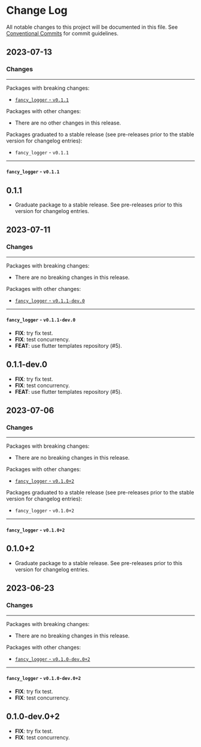 # Change Log

All notable changes to this project will be documented in this file.
See [Conventional Commits](https://conventionalcommits.org) for commit guidelines.

## 2023-07-13

### Changes

---

Packages with breaking changes:

 - [`fancy_logger` - `v0.1.1`](#fancy_logger---v011)

Packages with other changes:

 - There are no other changes in this release.

Packages graduated to a stable release (see pre-releases prior to the stable version for changelog entries):

 - `fancy_logger` - `v0.1.1`

---

#### `fancy_logger` - `v0.1.1`

## 0.1.1

 - Graduate package to a stable release. See pre-releases prior to this version for changelog entries.


## 2023-07-11

### Changes

---

Packages with breaking changes:

 - There are no breaking changes in this release.

Packages with other changes:

 - [`fancy_logger` - `v0.1.1-dev.0`](#fancy_logger---v011-dev0)

---

#### `fancy_logger` - `v0.1.1-dev.0`

 - **FIX**: try fix test.
 - **FIX**: test concurrency.
 - **FEAT**: use flutter templates repository (#5).

## 0.1.1-dev.0

 - **FIX**: try fix test.
 - **FIX**: test concurrency.
 - **FEAT**: use flutter templates repository (#5).


## 2023-07-06

### Changes

---

Packages with breaking changes:

 - There are no breaking changes in this release.

Packages with other changes:

 - [`fancy_logger` - `v0.1.0+2`](#fancy_logger---v0102)

Packages graduated to a stable release (see pre-releases prior to the stable version for changelog entries):

 - `fancy_logger` - `v0.1.0+2`

---

#### `fancy_logger` - `v0.1.0+2`

## 0.1.0+2

 - Graduate package to a stable release. See pre-releases prior to this version for changelog entries.


## 2023-06-23

### Changes

---

Packages with breaking changes:

 - There are no breaking changes in this release.

Packages with other changes:

 - [`fancy_logger` - `v0.1.0-dev.0+2`](#fancy_logger---v010-dev02)

---

#### `fancy_logger` - `v0.1.0-dev.0+2`

 - **FIX**: try fix test.
 - **FIX**: test concurrency.

## 0.1.0-dev.0+2

 - **FIX**: try fix test.
 - **FIX**: test concurrency.

